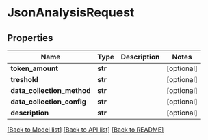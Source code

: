 # JsonAnalysisRequest


## Properties
Name | Type | Description | Notes
------------ | ------------- | ------------- | -------------
**token_amount** | **str** |  | [optional] 
**treshold** | **str** |  | [optional] 
**data_collection_method** | **str** |  | [optional] 
**data_collection_config** | **str** |  | [optional] 
**description** | **str** |  | [optional] 

[[Back to Model list]](../README.md#documentation-for-models) [[Back to API list]](../README.md#documentation-for-api-endpoints) [[Back to README]](../README.md)


